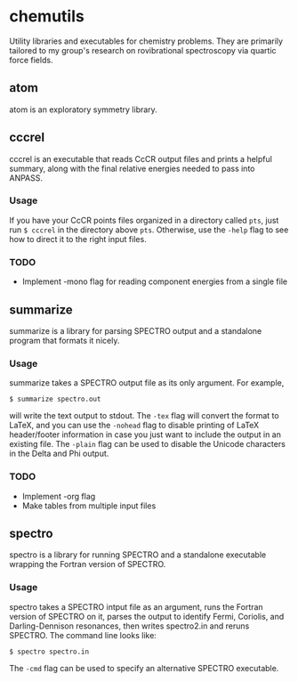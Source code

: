 # chemutils

Utility libraries and executables for chemistry problems. They are
primarily tailored to my group's research on rovibrational
spectroscopy via quartic force fields.

## atom

atom is an exploratory symmetry library.

## cccrel

cccrel is an executable that reads CcCR output files and prints a helpful summary, along
with the final relative energies needed to pass into ANPASS.

### Usage

If you have your CcCR points files organized in a directory called
`pts`, just run `$ cccrel` in the directory above `pts`. Otherwise,
use the `-help` flag to see how to direct it to the right input files.

### TODO
* Implement -mono flag for reading component energies from a single
  file

## summarize

summarize is a library for parsing SPECTRO output and a standalone
program that formats it nicely.

### Usage

summarize takes a SPECTRO output file as its only argument. For example,

```
$ summarize spectro.out
```

will write the text output to stdout. The `-tex` flag will convert the
format to LaTeX, and you can use the `-nohead` flag to disable
printing of LaTeX header/footer information in case you just want to
include the output in an existing file. The `-plain` flag can be used
to disable the Unicode characters in the Delta and Phi output.

### TODO
* Implement -org flag
* Make tables from multiple input files

## spectro

spectro is a library for running SPECTRO and a standalone executable
wrapping the Fortran version of SPECTRO.

### Usage

spectro takes a SPECTRO intput file as an argument, runs the Fortran
version of SPECTRO on it, parses the output to identify Fermi,
Coriolis, and Darling-Dennison resonances, then writes spectro2.in and
reruns SPECTRO. The command line looks like:

```
$ spectro spectro.in
```

The `-cmd` flag can be used to specify an alternative SPECTRO
executable.